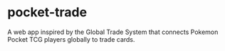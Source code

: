 # pocket-trade
A web app inspired by the Global Trade System that connects Pokemon Pocket TCG players globally to trade cards.
